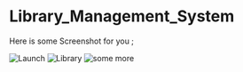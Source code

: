 # Library_Management_System

Here is some Screenshot for you ;

![Launch](https://github.com/isarthaksharma1092/Library_Management_System/assets/75194408/bdbae8e7-5fa9-4e43-8269-4ccb9faaf0bf)
![Library](https://github.com/isarthaksharma1092/Library_Management_System/assets/75194408/0eb9c15e-ad86-4a81-b2f2-f5bf6d0d4e40)
![some more ](https://github.com/isarthaksharma1092/Library_Management_System/assets/75194408/bf0b7de0-1983-423a-a51c-ae232e0fecc4)
